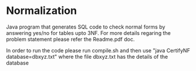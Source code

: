 # Normalization

Java program that generates SQL code to check normal forms by answering yes/no for tables upto 3NF. For more details regaring the problem statement please refer the Readme.pdf doc.

In order to run the code please run compile.sh and then use "java CertifyNF database=dbxyz.txt" where the file dbxyz.txt has the details of the database